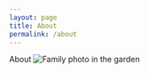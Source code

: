 ```yaml
---
layout: page
title: About
permalink: /about
---
```


About
![Family photo in the garden](<family.jpg> "Family photo")
<!--- ![Family photo in the garden](<https://lh3.googleusercontent.com/gr9fjBoxwQe5p-20N8AS1Ryu2EXXT9Z62x6O4T3FGemajexs86TD8sX23JQFC3t0p_-3w6JsuQghJbfrKQr7jILMmQOUvRPC7OWXJ3vDIU76ZhIWnog1y9OuMIB9dSHSPa9t-Hg8O18=w2400> "Family photo") -->
